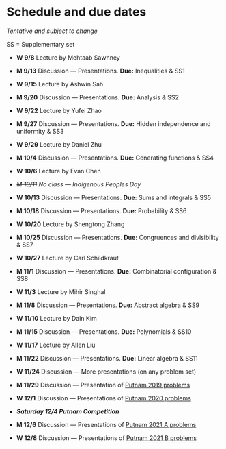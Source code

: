 # Schedule and due dates

  

_Tentative and subject to change_

  

SS = Supplementary set

  
  

-  **W 9/8** Lecture by Mehtaab Sawhney

-  **M 9/13** Discussion — Presentations. **Due:** Inequalities & SS1

-  **W 9/15** Lecture by Ashwin Sah

-  **M 9/20** Discussion — Presentations. **Due:** Analysis & SS2

-  **W 9/22** Lecture by Yufei Zhao

-  **M 9/27** Discussion — Presentations. **Due:** Hidden independence and uniformity & SS3

-  **W 9/29** Lecture by Daniel Zhu

-  **M 10/4** Discussion — Presentations. **Due:** Generating functions & SS4

-  **W 10/6** Lecture by Evan Chen

-  _~~M 10/11~~ No class — Indigenous Peoples Day_

-  **W 10/13** Discussion — Presentations. **Due:** Sums and integrals & SS5

-  **M 10/18** Discussion — Presentations. **Due:** Probability & SS6

-  **W 10/20** Lecture by Shengtong Zhang

-  **M 10/25** Discussion — Presentations. **Due:** Congruences and divisibility & SS7

-  **W 10/27** Lecture by Carl Schildkraut

-  **M 11/1** Discussion — Presentations. **Due:** Combinatorial configuration & SS8

-  **W 11/3** Lecture by Mihir Singhal

-  **M 11/8** Discussion — Presentations. **Due:** Abstract algebra & SS9

-  **W 11/10** Lecture by Dain Kim

-  **M 11/15** Discussion — Presentations. **Due:** Polynomials & SS10

-  **W 11/17** Lecture by Allen Liu

-  **M 11/22** Discussion — Presentations. **Due:** Linear algebra & SS11

-  **W 11/24** Discussion — More presentations (on any problem set)

-  **M 11/29** Discussion — Presentation of [Putnam 2019 problems](https://kskedlaya.org/putnam-archive/2019.pdf)

-  **W 12/1** Discussion — Presentations of [Putnam 2020 problems](https://kskedlaya.org/putnam-archive/2020.pdf)

-  **_Saturday 12/4 Putnam Competition_**

-  **M 12/6** Discussion — Presentations of [Putnam 2021 A problems](https://kskedlaya.org/putnam-archive/2021.pdf)

-  **W 12/8** Discussion — Presentations of [Putnam 2021 B problems](https://kskedlaya.org/putnam-archive/2021.pdf)